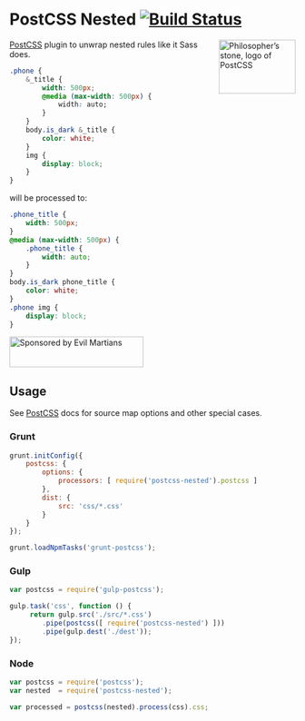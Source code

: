 # PostCSS Nested [![Build Status](https://travis-ci.org/postcss/postcss-nested.svg)](https://travis-ci.org/postcss/postcss-nested)

<img align="right" width="135" height="95" src="http://postcss.github.io/postcss/logo-leftp.png" title="Philosopher’s stone, logo of PostCSS">

[PostCSS](https://github.com/postcss/postcss) plugin to unwrap nested rules
like it Sass does.

```css
.phone {
    &_title {
        width: 500px;
        @media (max-width: 500px) {
            width: auto;
        }
    }
    body.is_dark &_title {
        color: white;
    }
    img {
        display: block;
    }
}
```

will be processed to:

```css
.phone_title {
    width: 500px;
}
@media (max-width: 500px) {
    .phone_title {
        width: auto;
    }
}
body.is_dark phone_title {
    color: white;
}
.phone img {
    display: block;
}
```

<a href="https://evilmartians.com/?utm_source=postcss-nested">
<img src="https://evilmartians.com/badges/sponsored-by-evil-martians.svg" alt="Sponsored by Evil Martians" width="236" height="54">
</a>

## Usage

See [PostCSS](https://github.com/postcss/postcss) docs for source map options
and other special cases.

### Grunt

```js
grunt.initConfig({
    postcss: {
        options: {
            processors: [ require('postcss-nested').postcss ]
        },
        dist: {
            src: 'css/*.css'
        }
    }
});

grunt.loadNpmTasks('grunt-postcss');
```

### Gulp

```js
var postcss = require('gulp-postcss');

gulp.task('css', function () {
     return gulp.src('./src/*.css')
        .pipe(postcss([ require('postcss-nested') ]))
        .pipe(gulp.dest('./dest'));
});
```

### Node

```js
var postcss = require('postcss');
var nested  = require('postcss-nested');

var processed = postcss(nested).process(css).css;
```
